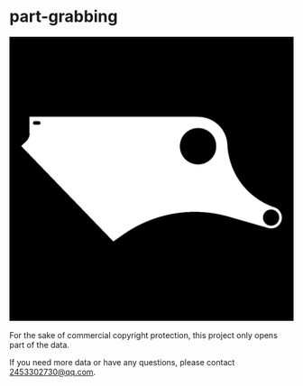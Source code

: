 # part-grabbing
![1.png](https://github.com/tiantianhuanle/part-grabbing/blob/main/example/11%23133%2330_2.png)

For the sake of commercial copyright protection, this project only opens part of the data.

If you need more data or have any questions, please contact 2453302730@qq.com.
